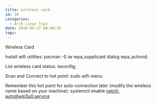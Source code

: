 ```yaml
---
title: wireless card
id: 34
categories:
  - Arch Linux Tips
date: 2016-05-27 08:40:10
tags:
---
```


Wireless Card

Install wifi utilities: pacman -S iw wpa_supplicant dialog wpa_actiond;

List wireless card status: iwconfig;

Scan and Connect to hot point: sudo wifi-menu

Remember this hot point for auto-connection later (modify the wireless name based on your machine): systemctl enable netctl-auto@wlp5s0.service